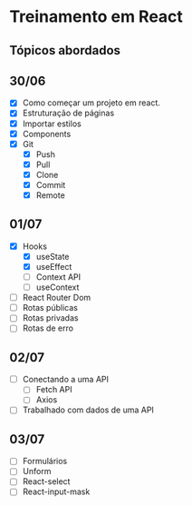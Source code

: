 # Treinamento em React

## Tópicos abordados

## 30/06
- [x] Como começar um projeto em react.
- [x] Estruturação de páginas
- [x] Importar estilos
- [x] Components
- [x] Git
  - [x] Push
  - [x] Pull
  - [x] Clone
  - [x] Commit
  - [x] Remote
## 01/07
- [x] Hooks
  - [x] useState
  - [x] useEffect
  - [ ] Context API  
  - [ ] useContext
- [ ] React Router Dom
- [ ] Rotas públicas
- [ ] Rotas privadas
- [ ] Rotas de erro
## 02/07
- [ ] Conectando a uma API
  - [ ] Fetch API
  - [ ] Axios
- [ ] Trabalhado com dados de uma API
## 03/07
- [ ] Formulários
- [ ] Unform
- [ ] React-select
- [ ] React-input-mask